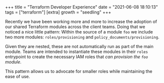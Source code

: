 +++
title = "Terraform Developer Experience"
date = "2021-06-08 18:10:13"
tags = ["terraform"]
[extra]
growth = "seedling"
+++

Recently we have been working more and more to increase the adoption
of our shared Terraform modules across the client teams.
Doing that we noticed a nice little pattern: Within the source of a module
`foo` we include two more modules: `roles/provisioning` and `policy_documents/provisioning`.

Given they are nested, these are not automatically run as part of the main module.
Teams are intended to instantiate these modules in their `roles` entrypoint to
create the necessary IAM roles that _can provision the `foo` module_.

This pattern allows us to advocate for smaller roles while maintaining the ease of use.

